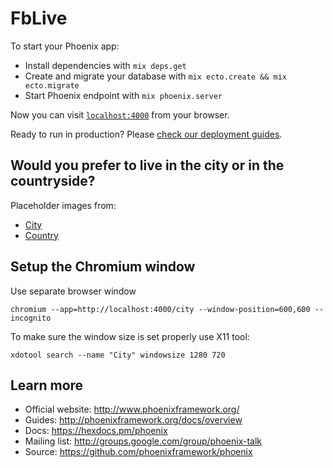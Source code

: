 # FbLive

To start your Phoenix app:

  * Install dependencies with `mix deps.get`
  * Create and migrate your database with `mix ecto.create && mix ecto.migrate`
  * Start Phoenix endpoint with `mix phoenix.server`

Now you can visit [`localhost:4000`](http://localhost:4000) from your browser.

Ready to run in production? Please [check our deployment guides](http://www.phoenixframework.org/docs/deployment).

## Would you prefer to live in the city or in the countryside?

Placeholder images from:

  - [City](https://pixabay.com/en/hong-kong-china-night-cityscape-1081704/)
  - [Country](https://pixabay.com/en/squantz-pond-connecticut-landscape-209864/)

## Setup the Chromium window

Use separate browser window

```chromium --app=http://localhost:4000/city --window-position=600,600 --incognito```

To make sure the window size is set properly use X11 tool:

```xdotool search --name "City" windowsize 1280 720```

## Learn more

  * Official website: http://www.phoenixframework.org/
  * Guides: http://phoenixframework.org/docs/overview
  * Docs: https://hexdocs.pm/phoenix
  * Mailing list: http://groups.google.com/group/phoenix-talk
  * Source: https://github.com/phoenixframework/phoenix
